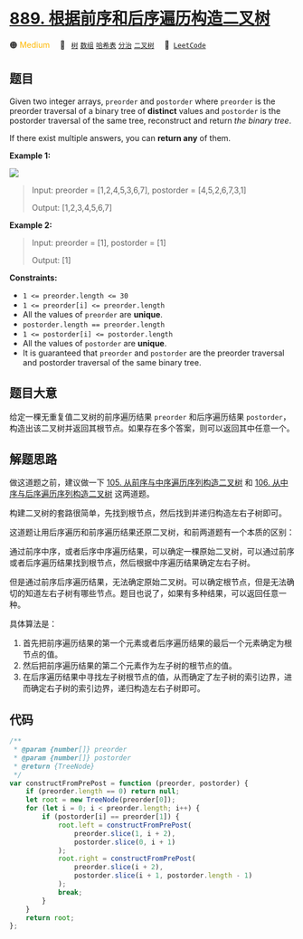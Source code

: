 # [889. 根据前序和后序遍历构造二叉树](https://leetcode.com/problems/construct-binary-tree-from-preorder-and-postorder-traversal)

🟠 <font color=#ffb800>Medium</font>&emsp; 🔖&ensp; [`树`](/tag/tree.md) [`数组`](/tag/array.md) [`哈希表`](/tag/hash-table.md) [`分治`](/tag/divide-and-conquer.md) [`二叉树`](/tag/binary-tree.md)&emsp; 🔗&ensp;[`LeetCode`](https://leetcode.com/problems/construct-binary-tree-from-preorder-and-postorder-traversal)

## 题目

Given two integer arrays, `preorder` and `postorder` where `preorder` is the
preorder traversal of a binary tree of **distinct** values and `postorder` is
the postorder traversal of the same tree, reconstruct and return _the binary
tree_.

If there exist multiple answers, you can **return any** of them.

**Example 1:**

![](https://assets.leetcode.com/uploads/2021/07/24/lc-prepost.jpg)

> Input: preorder = [1,2,4,5,3,6,7], postorder = [4,5,2,6,7,3,1]
>
> Output: [1,2,3,4,5,6,7]

**Example 2:**

> Input: preorder = [1], postorder = [1]
>
> Output: [1]

**Constraints:**

- `1 <= preorder.length <= 30`
- `1 <= preorder[i] <= preorder.length`
- All the values of `preorder` are **unique**.
- `postorder.length == preorder.length`
- `1 <= postorder[i] <= postorder.length`
- All the values of `postorder` are **unique**.
- It is guaranteed that `preorder` and `postorder` are the preorder traversal and postorder traversal of the same binary tree.

## 题目大意

给定一棵无重复值二叉树的前序遍历结果 `preorder` 和后序遍历结果 `postorder`，构造出该二叉树并返回其根节点。如果存在多个答案，则可以返回其中任意一个。

## 解题思路

做这道题之前，建议做一下 [105. 从前序与中序遍历序列构造二叉树](./0105.md) 和 [106. 从中序与后序遍历序列构造二叉树](./0105.md) 这两道题。

构建二叉树的套路很简单，先找到根节点，然后找到并递归构造左右子树即可。

这道题让用后序遍历和前序遍历结果还原二叉树，和前两道题有一个本质的区别：

通过前序中序，或者后序中序遍历结果，可以确定一棵原始二叉树，可以通过前序或者后序遍历结果找到根节点，然后根据中序遍历结果确定左右子树。

但是通过前序后序遍历结果，无法确定原始二叉树。可以确定根节点，但是无法确切的知道左右子树有哪些节点。题目也说了，如果有多种结果，可以返回任意一种。

具体算法是：

1. 首先把前序遍历结果的第一个元素或者后序遍历结果的最后一个元素确定为根节点的值。
2. 然后把前序遍历结果的第二个元素作为左子树的根节点的值。
3. 在后序遍历结果中寻找左子树根节点的值，从而确定了左子树的索引边界，进而确定右子树的索引边界，递归构造左右子树即可。

## 代码

```javascript
/**
 * @param {number[]} preorder
 * @param {number[]} postorder
 * @return {TreeNode}
 */
var constructFromPrePost = function (preorder, postorder) {
	if (preorder.length == 0) return null;
	let root = new TreeNode(preorder[0]);
	for (let i = 0; i < preorder.length; i++) {
		if (postorder[i] == preorder[1]) {
			root.left = constructFromPrePost(
				preorder.slice(1, i + 2),
				postorder.slice(0, i + 1)
			);
			root.right = constructFromPrePost(
				preorder.slice(i + 2),
				postorder.slice(i + 1, postorder.length - 1)
			);
			break;
		}
	}
	return root;
};
```
